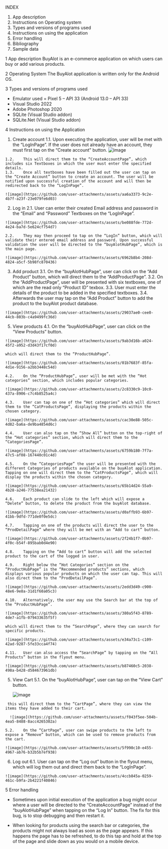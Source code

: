 INDEX
1.	App description
2.	Instructions on Operating system
3.	Types and versions of programs used
4.	Instructions on using the application
5.	Error handling
6.	Bibliography
7.	Sample data

1 App description
BuyAlot is an e-commerce application on which users can buy or add various products.

2 Operating System
The BuyAlot application is written only for the Android OS.

3 Types and versions of programs used
-	Emulator used = Pixel 5 – API 33 (Android 13.0 – API 33)
-	Visual Studio 2022
-	Adobe Photoshop 2020
-	SQLite (Visual Studio addon)
-	SQLite.Net (Visual Studio addon)

4 Instructions on using the Application
  1.	Create account
    1.1.	Upon executing the application, user will be met with the “LogInPage”. If the user does not already have an account, they must first tap on the “Create account” button.
    ![image](https://github.com/user-attachments/assets/bd9bc5cf-73d0-4228-bb08-09cc482c109b)

    1.2.	This will direct them to the “CreateAccountPage”, which includes six Textboxes in which the user must enter the specified details.
    1.3.	Once all textboxes have been filled out the user can tap on the “Create Account” button to create an account. The user will be notified upon successful creation of the account and will then be redirected back to the “LogInPage”.
    
    ![image](https://github.com/user-attachments/assets/aa6a3373-9c2e-4b7f-a23f-23e079fe6d03)

  2.	Log in
    2.1.	User can enter their created Email address and password in the “Email” and “Password” Textboxes on the “LogInPage”.
    	
    ![image](https://github.com/user-attachments/assets/be088fde-772d-4e24-ba7d-5e624cf754d7)

    2.2.	They may then proceed to tap on the “LogIn” button, which will validate their entered email address and password. Upon successful validation the user will be directed to the “buyAlotHubPage”, which is the main page.
    
    ![image](https://github.com/user-attachments/assets/6962b8b4-208d-4824-a5cf-5b98fc870436)

  3.	Add product
    3.1.	On the “buyAlotHubPage”, user can click on the “Add Product” button, which will direct them to the “AddProductPage”.
    3.2.	On the “AddProductPage”, user will be presented with six textboxes, one of which are the read only “Product ID” texbox.
    3.3.	User must enter the details of the product to be added in the specified textboxes.
    3.4.	Afterwards the user may tap on the “Add Product” button to add the product to the buyAlot product database.
    	
    ![image](https://github.com/user-attachments/assets/29037ae0-cee0-44cb-803b-c4a9499fc36d)

  5.	View products
    4.1.	On the “buyAlotHubPage”, user can click on the “View Products” button.
    	
    ![image](https://github.com/user-attachments/assets/9ab3d16b-a024-45f2-a952-d3d43f17cf0d)

    which will direct them to the “ProductHubPage”.
    
    ![image](https://github.com/user-attachments/assets/01b7683f-85fa-4d1e-9156-a2bb3448c54d)

    4.2.	On the “ProductHubPage”, user will be met with the “Hot categories” section, which includes popular categories.
    
    ![image](https://github.com/user-attachments/assets/2c8330c9-10c0-437a-8906-c7c4b8525a4c)

    4.3.	User can tap on one of the “Hot categories” which will direct them to the “CatProductsPage”, displaying the products within the chosen category.
    
    ![image](https://github.com/user-attachments/assets/cac30e88-505c-4d82-ba6a-de9ba4854d6c)

    4.4.	User can also tap on the “Show All” button on the top-right of the “Hot categories” section, which will direct them to the “CategoriesPage”.
    
    ![image](https://github.com/user-attachments/assets/6759b180-7f7a-47c5-af08-167440c01c4d)

    4.5.	On the “CategoriesPage” the user will be presented with the different Categories of products available on the buyAlot application. Tapping on one will direct them to the “CatProductsPage”, which will display the products within the chosen category.
    
    ![image](https://github.com/user-attachments/assets/65b14d24-55a9-4b28-a246-77538ea21432)

    4.6.	Each product can slide to the left which will expose a “Delete” button, to delete the product from the buyAlot database.
    
    ![image](https://github.com/user-attachments/assets/d0affb93-6b97-41bb-9dfd-771de0f0e5dc)

    4.7.	Tapping on one of the products will direct the user to the “ProdDetailPage” where they will be met with an “Add to cart” button.
    
    ![image](https://github.com/user-attachments/assets/2f24b1f7-0b97-4f0c-b54f-895bab0d4e90)

    4.8.	Tapping on the “Add to cart” button will add the selected product to the cart of the logged in user. 

    4.9.	Right below the “Hot Categories” section on the “ProductHubPage” is the “Recommended products” sections, which displays various popular products on which the user can tap. This will also direct them to the “ProdDetailPage”.
    
    ![image](https://github.com/user-attachments/assets/2edd3d49-c900-48e6-9e8a-31d1f60a05c3)

    4.10.	Alternatively, the user may use the Search bar at the top of the “ProductHubPage”.
    
    ![image](https://github.com/user-attachments/assets/380a5f43-8789-4de7-a1fb-079433635f5f)

    which will direct them to the “SearchPage”, where they can search for specific products.
    
    ![image](https://github.com/user-attachments/assets/e34a73c1-c109-42ad-9287-5fe33cca4f74)

    4.11.	User can also access the “SearchPage” by tapping on the “All Products” button in the flyout menu.
    
    ![image](https://github.com/user-attachments/assets/b87460c5-2038-498a-b428-d584673961db)

  5.	View Cart
    5.1.	On the “buyAlotHubPage”, user can tap on the “View Cart” button.
    	
    	![image](https://github.com/user-attachments/assets/39f9242e-7c15-423f-8a41-86944b17fd6c)

     this will direct them to the “CartPage”, where they can view the items they have added to their cart.
     
      ![image](https://github.com/user-attachments/assets/f043f5ee-504b-4ea5-8488-8acc4265302a)

    5.2.	On the “CartPage”, user can swipe products to the left to expose a “Remove” button, which can be used to remove products from the cart.
    
    ![image](https://github.com/user-attachments/assets/5f990c10-e455-4967-ab76-b32b5b7ef938)

  6.	Log out
    6.1.	User can tap on the “Log out” button in the flyout menu, which will log them out and direct them back to the “LogInPage”.
    	
    ![image](https://github.com/user-attachments/assets/4ccb845a-0259-461c-b9fa-2b4221f40846)

5 Error handling
-	Sometimes upon initial execution of the application a bug might occur where a user will be directed to the “CreateAccountPage” instead of the “buyAlotHubPage” when tapping on the “Log In” button.
The fix for this bug, is to stop debugging and then restart it.

-	When looking for products using the search bar or categories, the products might not always load as soon as the page appears.
If this happens the page has to be refreshed, to do this tap and hold at the top of the page and slide down as you would on a mobile device.

